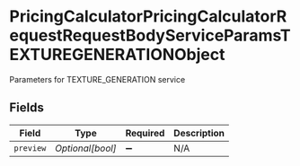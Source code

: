 # PricingCalculatorPricingCalculatorRequestRequestBodyServiceParamsTEXTUREGENERATIONObject

Parameters for TEXTURE_GENERATION service


## Fields

| Field              | Type               | Required           | Description        |
| ------------------ | ------------------ | ------------------ | ------------------ |
| `preview`          | *Optional[bool]*   | :heavy_minus_sign: | N/A                |